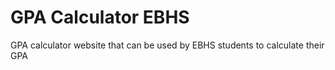 # GPA Calculator EBHS
 GPA calculator website that can be used by EBHS students to calculate their GPA
